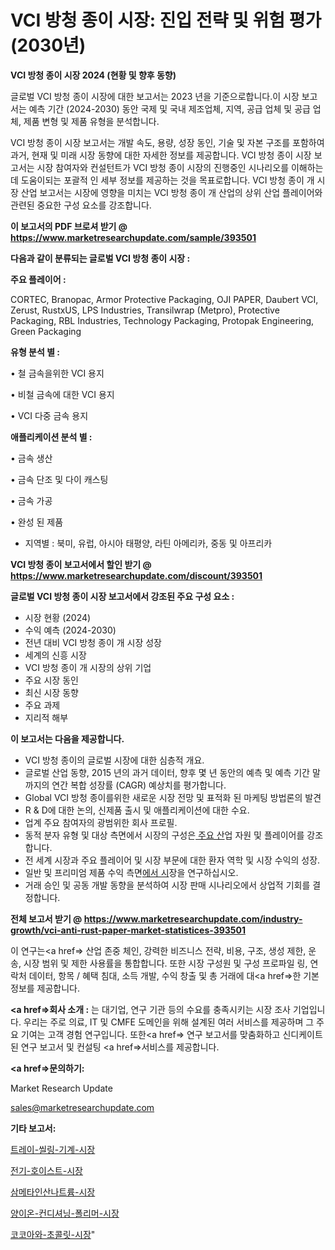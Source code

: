 # VCI 방청 종이 시장: 진입 전략 및 위험 평가(2030년)

<strong>VCI 방청 종이 시장 2024 (현황 및 향후 동향)</strong>

글로벌 VCI 방청 종이 시장에 대한 보고서는 2023 년을 기준으로합니다.이 시장 보고서는 예측 기간 (2024-2030) 동안 국제 및 국내 제조업체, 지역, 공급 업체 및 공급 업체, 제품 변형 및 제품 유형을 분석합니다.

VCI 방청 종이 시장 보고서는 개발 속도, 용량, 성장 동인, 기술 및 자본 구조를 포함하여 과거, 현재 및 미래 시장 동향에 대한 자세한 정보를 제공합니다. VCI 방청 종이 시장 보고서는 시장 참여자와 컨설턴트가 VCI 방청 종이 시장의 진행중인 시나리오를 이해하는 데 도움이되는 포괄적 인 세부 정보를 제공하는 것을 목표로합니다. VCI 방청 종이 개 시장 산업 보고서는 시장에 영향을 미치는 VCI 방청 종이 개 산업의 상위 산업 플레이어와 관련된 중요한 구성 요소를 강조합니다.



<strong>이 보고서의 PDF 브로셔 받기 @ <a href=https://www.marketresearchupdate.com/sample/393501>https://www.marketresearchupdate.com/sample/393501</a></strong>



<strong>다음과 같이 분류되는 글로벌 VCI 방청 종이 시장 :</strong>



<strong>주요 플레이어 :</strong>

CORTEC, Branopac, Armor Protective Packaging, OJI PAPER, Daubert VCI, Zerust, RustxUS, LPS Industries, Transilwrap (Metpro), Protective Packaging, RBL Industries, Technology Packaging, Protopak Engineering, Green Packaging



<strong>유형 분석 별 :</strong>

• 철 금속을위한 VCI 용지

• 비철 금속에 대한 VCI 용지

• VCI 다중 금속 용지



<strong>애플리케이션 분석 별 :</strong>

• 금속 생산

• 금속 단조 및 다이 캐스팅

• 금속 가공

• 완성 된 제품

<ul>
  <li>지역별 : 북미, 유럽, 아시아 태평양, 라틴 아메리카, 중동 및 아프리카</li>
</ul>


<strong>VCI 방청 종이 보고서에서 할인 받기 @ <a href=https://www.marketresearchupdate.com/discount/393501>https://www.marketresearchupdate.com/discount/393501</a></strong>



<strong>글로벌 VCI 방청 종이 시장 보고서에서 강조된 주요 구성 요소 :</strong>
<ul>
  <li>시장 현황 (2024)</li>
  <li>수익 예측 (2024-2030)</li>
  <li>전년 대비 VCI 방청 종이 개 시장 성장</li>
  <li>세계의 신흥 시장</li>
  <li>VCI 방청 종이 개 시장의 상위 기업</li>
  <li>주요 시장 동인</li>
  <li>최신 시장 동향</li>
  <li>주요 과제</li>
  <li>지리적 해부</li>
</ul>


<strong>이 보고서는 다음을 제공합니다.</strong>
<ul>
  <li>VCI 방청 종이의 글로벌 시장에 대한 심층적 개요.</li>
  <li>글로벌 산업 동향, 2015 년의 과거 데이터, 향후 몇 년 동안의 예측 및 예측 기간 말까지의 연간 복합 성장률 (CAGR) 예상치를 평가합니다.</li>
  <li>Global VCI 방청 종이를위한 새로운 시장 전망 및 표적화 된 마케팅 방법론의 발견</li>
  <li>R &amp; D에 대한 논의, 신제품 출시 및 애플리케이션에 대한 수요.</li>
  <li>업계 주요 참여자의 광범위한 회사 프로필.</li>
  <li>동적 분자 유형 및 대상 측면에서 시장의 구성은<a href=> 주요 산</a>업 자원 및 플레이어를 강조합니다.</li>
  <li>전 세계 시장과 주요 플레이어 및 시장 부문에 대한 환자 역학 및 시장 수익의 성장.</li>
  <li>일반 및 프리미엄 제품 수익 측면<a href=>에서 시</a>장을 연구하십시오.</li>
  <li>거래 승인 및 공동 개발 동향을 분석하여 시장 판매 시나리오에서 상업적 기회를 결정합니다.</li>
</ul>



<strong>전체 보고서 받기 @ <a href=https://www.marketresearchupdate.com/industry-growth/vci-anti-rust-paper-market-statistices-393501>https://www.marketresearchupdate.com/industry-growth/vci-anti-rust-paper-market-statistices-393501</a></strong>

이 연구는<a href=> 산업 존중</a> 체인, 강력한 비즈니스 전략, 비용, 구조, 생성 제한, 운송, 시장 범위 및 제한 사용률을 통합합니다. 또한 시장 구성원 및 구성 프로파일 링, 연락처 데이터, 항목 / 혜택 침대, 소득 개발, 수익 창출 및 총 거래에 대<a href=>한 기본 </a>정보를 제공합니다.



<strong><a href=>회사 소</a>개 :</strong>
는 대기업, 연구 기관 등의 수요를 충족시키는 시장 조사 기업입니다. 우리는 주로 의료, IT 및 CMFE 도메인을 위해 설계된 여러 서비스를 제공하며 그 주요 기여는 고객 경험 연구입니다. 또한<a href=> 연구 보</a>고서를 맞춤화하고 신디케이트 된 연구 보고서 및 컨설팅 <a href=>서비스</a>를 제공합니다.



<strong><a href=>문의하기:</a></strong>

Market Research Update

sales@marketresearchupdate.com



<strong>기타 보고서:</strong>

<a href=https://www.linkedin.com/pulse/트레이-씰링-기계-시장-규모-및-성장-2023-trend-tracking-tips-360-analysis/>트레이-씰링-기계-시장</a>

<a href=https://www.linkedin.com/pulse/전기-호이스트-시장-동향-및-성장-전망-data-dive-diaries-24-analysis-mhtvf/>전기-호이스트-시장</a>

<a href=https://www.linkedin.com/pulse/삼메타인산나트륨-시장-진입-전략-및-위험-평가2029년-market-matrix-musings-analysis-zcfcf/>삼메타인산나트륨-시장</a>

<a href=https://www.linkedin.com/pulse/양이온-컨디셔닝-폴리머-시장-경쟁-분석-및-성장-잠재력-2030-market-matrix-musings-analysis-m90af/>양이온-컨디셔닝-폴리머-시장</a>

<a href=https://www.linkedin.com/pulse/코코아와-초콜릿-시장-동향-및-성장-전망-survey-spotlight-pro-24-analysis-h7nff/>코코아와-초콜릿-시장</a>"

